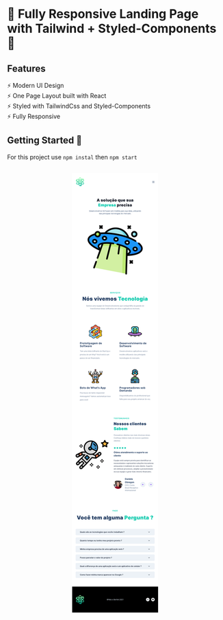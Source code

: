 # 🚀 Fully Responsive Landing Page with Tailwind + Styled-Components 🚀

## Features

⚡️ Modern UI Design\
⚡️ One Page Layout built with React\
⚡️ Styled with TailwindCss and Styled-Components\
⚡️ Fully Responsive

## Getting Started 🚀

For this project use `npm instal` then `npm start`

<h2 align="center">
  <img src="https://github.com/kali-r3i5/tailwind_styled-components_landing_page/blob/main/reisebertini.netlify.app_%20(1).png" />
  <br>
</h2>

